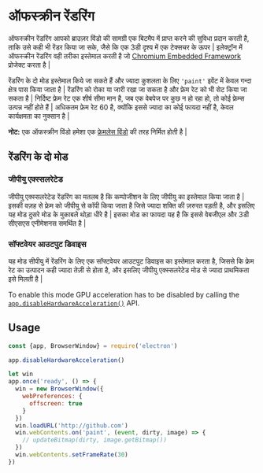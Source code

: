 # ऑफस्क्रीन रेंडरिंग

ऑफस्क्रीन रेंडरिंग आपको ब्राउज़र विंडो की सामग्री एक बिटमैप में प्राप्त करने की सुविधा प्रदान करती है, ताकि उसे कही भी रेंडर किया जा सके, जैसे कि एक 3डी दृश्य में एक टेक्सचर के ऊपर | इलेक्ट्रॉन में ऑफस्क्रीन रेंडरिंग वही तरीका इस्तेमाल करती है जो [Chromium Embedded Framework](https://bitbucket.org/chromiumembedded/cef) प्रोजेक्ट करता है |

रेंडरिंग के दो मोड इस्तेमाल किये जा सकते हैं और ज्यादा कुशलता के लिए `'paint'` इवेंट में केवल गन्दा क्षेत्र पास किया जाता है | रेंडरिंग को रोका या जारी रखा जा सकता है और फ्रेम रेट को भी सेट किया जा सकता है | निर्दिष्ट फ्रेम रेट एक शीर्ष सीमा मान है, जब एक वेबपेज पर कुछ न हो रहा हो, तो कोई फ्रेम्स उत्पन्न नहीं होते हैं | अधिकतम फ्रेम रेट 60 है, क्योंकि इससे ज्यादा का कोई फायदा नहीं है, केवल कार्यक्षमता का नुक्सान है |

**नोट:** एक ऑफस्क्रीन विंडो हमेशा एक [फ्रेमलेस विंडो](../api/frameless-window.md) की तरह निर्मित होती है |

## रेंडरिंग के दो मोड

### जीपीयु एक्स्सलरेटेड

जीपीयु एक्स्सलरेटेड रेंडरिंग का मतलब है कि कम्पोजीशन के लिए जीपीयु का इस्तेमाल किया जाता है | इसकी वज़ह से फ्रेम को जीपीयु से कॉपी किया जाता है जिसे ज्यादा शक्ति की ज़रुरत पड़ती है, और इसलिए यह मोड दुसरे मोड के मुकाबले थोड़ा धीरे है | इसका मोड का फायदा यह है कि इससे वेबजीएल और 3डी सीएसएस एनीमेशनस समर्थित है |

### सॉफ्टवेयर आउटपुट डिवाइस

यह मोड सीपीयु में रेंडरिंग के लिए एक सॉफ्टवेयर आउटपुट डिवाइस का इस्तेमाल करता है, जिससे कि फ्रेम रेट का उत्पादन कही ज्यादा तेज़ी से होता है, और इसलिए जीपीयु एक्स्सलरेटेड मोड से ज्यादा प्राथमिकता इसे मिलती है |

To enable this mode GPU acceleration has to be disabled by calling the [`app.disableHardwareAcceleration()`](../api/app.md#appdisablehardwareacceleration) API.

## Usage

```javascript
const {app, BrowserWindow} = require('electron')

app.disableHardwareAcceleration()

let win
app.once('ready', () => {
  win = new BrowserWindow({
    webPreferences: {
      offscreen: true
    }
  })
  win.loadURL('http://github.com')
  win.webContents.on('paint', (event, dirty, image) => {
    // updateBitmap(dirty, image.getBitmap())
  })
  win.webContents.setFrameRate(30)
})
```